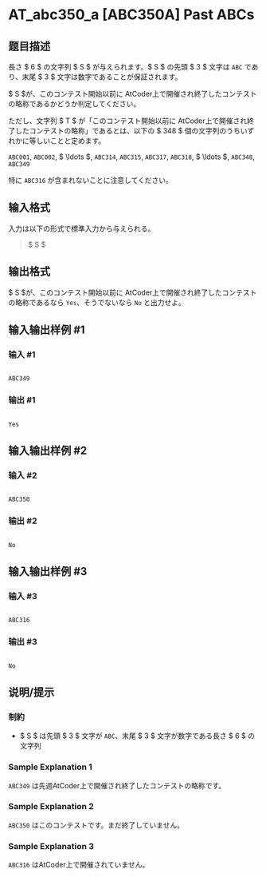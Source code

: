 # AT_abc350_a [ABC350A] Past ABCs

## 题目描述

[problemUrl]: https://atcoder.jp/contests/abc350/tasks/abc350_a

長さ $ 6 $ の文字列 $ S $ が与えられます。$ S $ の先頭 $ 3 $ 文字は `ABC` であり、末尾 $ 3 $ 文字は数字であることが保証されます。

$ S $が、このコンテスト開始以前に AtCoder上で開催され終了したコンテストの略称であるかどうか判定してください。

ただし、文字列 $ T $ が「このコンテスト開始以前に AtCoder上で開催され終了したコンテストの略称」であるとは、以下の $ 348 $ 個の文字列のうちいずれかに等しいことと定めます。

`ABC001`, `ABC002`, $ \ldots $, `ABC314`, `ABC315`, `ABC317`, `ABC318`, $ \ldots $, `ABC348`, `ABC349`

特に `ABC316` が含まれないことに注意してください。

## 输入格式

入力は以下の形式で標準入力から与えられる。

> $ S $

## 输出格式

$ S $が、このコンテスト開始以前に AtCoder上で開催され終了したコンテストの略称であるなら `Yes`、そうでないなら `No` と出力せよ。

## 输入输出样例 #1

### 输入 #1

```
ABC349
```

### 输出 #1

```
Yes
```

## 输入输出样例 #2

### 输入 #2

```
ABC350
```

### 输出 #2

```
No
```

## 输入输出样例 #3

### 输入 #3

```
ABC316
```

### 输出 #3

```
No
```

## 说明/提示

### 制約

- $ S $ は先頭 $ 3 $ 文字が `ABC`、末尾 $ 3 $ 文字が数字である長さ $ 6 $ の文字列
 
### Sample Explanation 1

`ABC349` は先週AtCoder上で開催され終了したコンテストの略称です。

### Sample Explanation 2

`ABC350` はこのコンテストです。まだ終了していません。

### Sample Explanation 3

`ABC316` はAtCoder上で開催されていません。